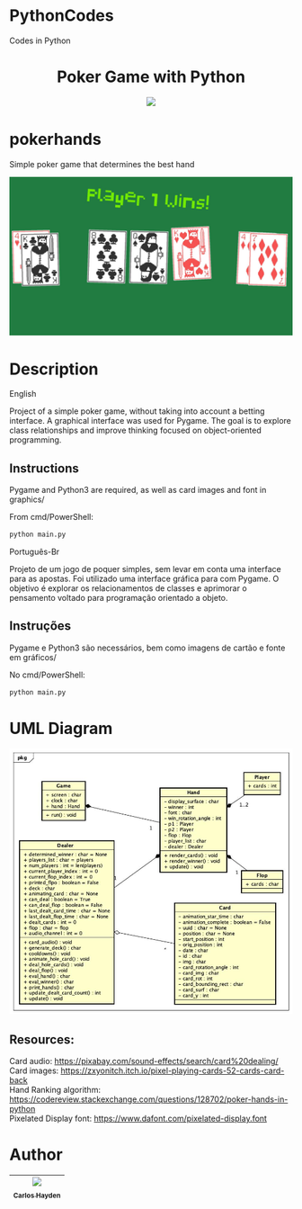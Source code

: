 # PythonCodes
Codes in Python



<h1 align="center"> Poker Game with Python </h1>



<p align="center">
<img src="http://img.shields.io/static/v1?label=STATUS&message=EM%20DESENVOLVIMENTO&color=GREEN&style=for-the-badge"/>
</p>



# pokerhands
Simple poker game that determines the best hand

![Poker Hands Image](images/demo.JPG)


# Description

English

Project of a simple poker game, without taking into account a betting interface.
A graphical interface was used for Pygame.
The goal is to explore class relationships and improve thinking focused on object-oriented programming.


## Instructions

Pygame and Python3 are required, as well as card images and font in graphics/

From cmd/PowerShell:

```sh
python main.py
```



Português-Br

Projeto de um jogo de poquer simples, sem levar em conta uma interface para as apostas.
Foi utilizado uma interface gráfica para com Pygame.
O objetivo é explorar os relacionamentos de classes e aprimorar o pensamento voltado para programação orientado a objeto. 


## Instruções

Pygame e Python3 são necessários, bem como imagens de cartão e fonte em gráficos/


No cmd/PowerShell:

```sh
python main.py
```

# UML Diagram

![UML Diagram Image](images/PokerGame_UML.JPG)


## Resources:
Card audio: https://pixabay.com/sound-effects/search/card%20dealing/  
Card images: https://zxyonitch.itch.io/pixel-playing-cards-52-cards-card-back  
Hand Ranking algorithm: https://codereview.stackexchange.com/questions/128702/poker-hands-in-python  
Pixelated Display font: https://www.dafont.com/pixelated-display.font  


# Author

| [<img src="https://avatars.githubusercontent.com/u/79289647?v=4" width=115><br><sub>Carlos Hayden</sub>](https://github.com/JunhaumHayden) |
| :---: |










